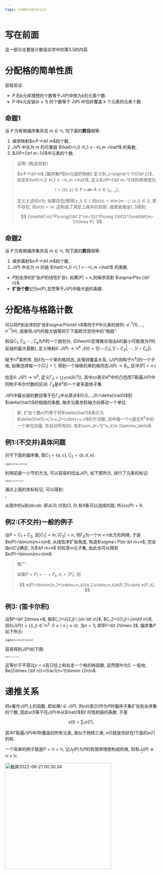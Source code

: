 ```yaml
---
tags: Combinatorics
---
```


# 写在前面

这一部分主要是计数组合学中的第3.5的内容. 

# 分配格的简单性质

容易验证: 

-   $P$ 的$k$元序理想的个数等于$J(P)$中秩为$k$的元素个数.
-   $P$ 中$k$元反链$(k≥1)$ 的个数等于 $J(P)$ 中恰好覆盖 $k$ 个元素的元素个数

## 命题1

设 $P$ 为有限偏序集并且 $m ∈ \mathbb N$, 则下面的**数目**相等:

1.   保序映射$σ:P→\bf m$的个数,
2.   $J(P)$ 中长为 $m$ 的可重链 $\hat0=I_0 ≤I_1 ≤···≤I_m =\hat1$ 的条数,
3.   $J(P×{\bf m−1})$中元素的个数.

>   证明: (构造双射)
>
>   $σ:P→\bf m$,(偏序集$P$到$m$元链的映射) 定义$I_j=\sigma^{-1}({\bf j})$, 给定$\hat0=I_0 ≤I_1 ≤···≤I_m =\hat1$, 定义$J(P×{\bf m−1})$的序理想为
>
>   
>
>   $$
>   I=\{(x,y)\in P\times \textbf{m−1}:\ x\in I_{m-j} \},
>   $$
>
>   
>
>   定义上述的$\sigma$为: 如果存在$j$使得$(x,j)\in I$, 则$\sigma(x)=\min\{m-j:\ (x,j)\in I\}$, 若不存在, 则$\sigma(x)=m$. 这构成了满足上条件的双射. 或者直接由$1,3$得到:
>
>   
>
>   $$
>   {\mathbf m}^P\cong({\bf 2^{m-1}})^P\cong {\bf2}^{\mathbf{m-1}\times P}.
>   $$
>

## 命题2

设 $P$ 为有限偏序集并且 $m ∈ \mathbb N$, 则下面的**数目**相等:

1.   保序满射$σ:P→\bf m$的个数,
2.   $J(P)$ 中长为 $m$ 的链 $\hat0=I_0 <I_1 <···<I_m =\hat1$ 的条数.



-   $P$到全序的扩张($P$的线性扩张): 如果$|P|=n$,则保序双射 $\sigma:P\to {\bf n}$. 
-   **扩张个数**记为$e(P)$,显然等于$J(P)$中极大链的条数.

# 分配格与格路计数

可以将$P$到全序的扩张$\sigma:P\to\bf n$等同于$P$中元素的排列: $\sigma^{-1}(1),...,\sigma^{-1}(n)$, 或者将$J(P)$的极大链等同于下面欧式空间中的"格路".

假设$C_1,C_2,\cdots,C_k$为$P$的一个链划分, (Dilworth定理推论指出$k$的最小可能值为$P$的反链的最大基数), 定义映射$\delta:\ J(P)\to \mathbb{N}^k$ ,$\delta(I)=(|I\cap C_1|,|I\cap C_2|,\cdots,|I\cap C_k|)$. 

赋予$\mathbb{N}^k$乘积序, 则$\delta$为一个单的格同态, 且保持覆盖关系, ($J(P)$同构于$\mathbb{N}^k$)的一个子格, 如果选择每一个$|C_i|=1$, 得到一个保秩的单的格同态$J(P)\to B_n$, 区中$|P|=n$.)

给定$\delta:\ J(P)\to \mathbb{N}^k$, 定义$\Gamma_\delta=\bigcup_T cx(\delta(T))$, 其中$cx$表示$\mathbb{R}^k$中的凸包而$T$取遍$J(P)$中同构于布尔代数的区间. $\Gamma_\delta$是$\mathbb{R}^k$的一个紧多面体子集.

$J(P)$中最长链的数目等于在$\Gamma_\delta$中从原点$(0,0,...,0)=\delta(\hat0)$到$\delta(\hat1)$的格路的条数, 每步沿着坐标轴方向移动一个单位.

>   即, 扩张个数$e(P)$等于将$\delta(\hat1)$表示为$\delta(\hat1)=v_1+v_2+\cdots+v_n$的方法数, 其中每一个$v_i$是在$\mathbb R^k$中的一个单位向量, 并且对所有的$i$, 有$\sum_{k=1}^iv_k\in \Gamma_\delta$. 

## 例1:(不交并)具体问题

对于下面的偏序集, 取$C_1=\{a,c\}, C_2=\{b,d,e\}$. 

<img src="https://s2.loli.net/2022/06/20/JtM2EueDgF5qmOA.jpg" alt="截屏2022-06-20 10.23.14" style="zoom:40%;" />

利用前面一小节的方法, 可以容易的找出$J(P)$, 如下图所示, 进行了元素的标记:

<img src="https://s2.loli.net/2022/06/20/Ptc4o2E1mnMaTdX.jpg" alt="截屏2022-06-20 10.44.07" style="zoom:33%;" />

通过上面的坐标标记, 可以得到:

<img src="https://s2.loli.net/2022/06/20/OPg3FvaZQjLc1CG.jpg" style="zoom:33%;" />

从图中的$\varnothing$到$abcde$, 即从$(0,0)$到$(2,3)$,有$9$条可以选择的路, 所以$e(P)=9$. 

## 例2:(不交并)一般的例子

设$P=C_1+C_2$, 且$|C_1|=m,|C_2|=n$, 则$\Gamma_\delta$为一个$m\times n$长方形网格, 于是$e(P)=\binom{m+n}n$, 从线性序扩张角度, 构造$\sigma:\ P\to \bf m+n$, 完全由$\sigma(C_1)$确定, 为$\bf m+n$ 的任意$m$元子集, 由此也可以得到$e(P)=\binom{m+n}m$.

>   推广:
>
>   如果$P=P_1+\cdots+P_k,n_i=|P_i|$, 则
>
>   
>   $$
>   e(P)=\binom{n_1+\cdots+n_k}{n_1,\cdots,n_k}e(P_1)\cdots e(P_k).
>   $$



## 例3: (笛卡尔积)

设$P=\bf 2\times n$, 取$C_1=\{(2,j):\ j\in \bf n\}$, $C_2=\{(1,j):\ j\in\bf n\}$, 则$\delta(J(P))=\{(i,j)\in\mathbb{N}^2:\ 0\leq i\leq j \leq n\}$. 当$n=3$, 即$P=\bf 2\times 3$, 偏序集$P$如下所示:

<img src="https://s2.loli.net/2022/06/20/C32KFEfqeIg7RnW.jpg" alt="截屏2022-06-20 14.44.55" style="zoom:50%;" />

容易得到$J(P)$如下图:

<img src="https://s2.loli.net/2022/06/20/awkmTLnCe1Ehj9R.jpg" alt="截屏2022-06-20 14.39.56" style="zoom: 25%;" />

这等价于不穿过$y=x$且只往上和右走一个格的格路数, 显然图中为$5$. 一般地, $e(2\times {\bf n})=\frac1{n+1}\binom {2n}n$.



# 递推关系

将$e$看作$J(P)$上的函数, 即如果$I\in J(P)$, 则$e(I)$表示$I$作为$P$的偏序子集扩张到全序集的个数, 因此$e(I)$等于在$J(P)$中从$\hat0$到$I$ 的饱和链的条数. 于是


$$
e(I)=\sum_{I'}e(I'),
$$


其中$I'$取遍$J(P)$中$I$所覆盖的所有元素, 类似于杨辉三角, $e(I)$就是恰好在$I$下面的$e(I')$的和.

一个简单的例子就是$P=\mathbb{N+N}$, 记$J_f(P)$为$P$的有限序理想构成的格, 则有$J_f(P)\cong \mathbb{N\times N}$.

<img src="https://s2.loli.net/2022/06/21/EgcU4JhVZ6XLQq3.jpg" alt="截屏2022-06-21 00.30.34" style="width: 350px;" />


